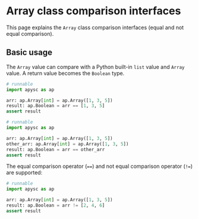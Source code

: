 # Array class comparison interfaces

This page explains the `Array` class comparison interfaces (equal and not equal comparison).

## Basic usage

The `Array` value can compare with a Python built-in `list` value and `Array` value. A return value becomes the `Boolean` type.

```py
# runnable
import apysc as ap

arr: ap.Array[int] = ap.Array([1, 3, 5])
result: ap.Boolean = arr == [1, 3, 5]
assert result
```

```py
# runnable
import apysc as ap

arr: ap.Array[int] = ap.Array([1, 3, 5])
other_arr: ap.Array[int] = ap.Array([1, 3, 5])
result: ap.Boolean = arr == other_arr
assert result
```

The equal comparison operator (`==`) and not equal comparison operator (`!=`) are supported:

```py
# runnable
import apysc as ap

arr: ap.Array[int] = ap.Array([1, 3, 5])
result: ap.Boolean = arr != [2, 4, 6]
assert result
```